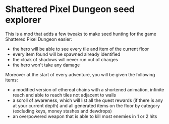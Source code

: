# Shattered Pixel Dungeon seed explorer

This is a mod that adds a few tweaks to make seed hunting for the game Shattered Pixel Dungeon easier:
 - the hero will be able to see every tile and item of the current floor
 - every item found will be spawned already identified
 - the cloak of shadows will never run out of charges
 - the hero won't take any damage

Moreover at the start of every adventure, you will be given the following items:
 - a modified version of ethereal chains with a shortened animation, infinite reach and able to reach tiles not adjacent to walls
 - a scroll of awareness, which will list all the quest rewards (if there is any at your current depth) and all generated items on the floor by category (excluding keys, money stashes and dewdrops)
 - an overpowered weapon that is able to kill most enemies in 1 or 2 hits